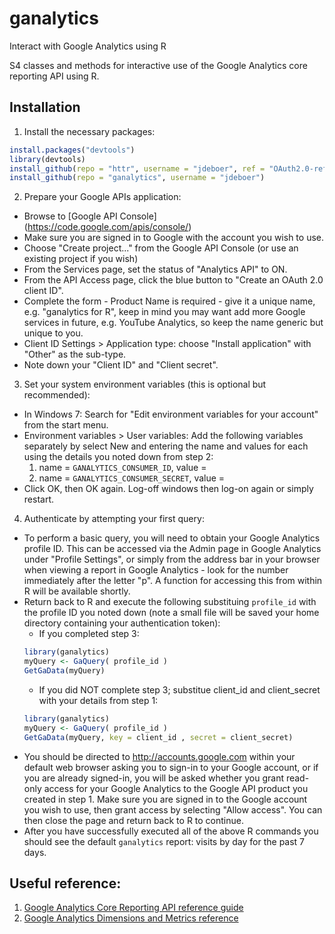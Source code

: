 ganalytics
==========

Interact with Google Analytics using R

S4 classes and methods for interactive use of the Google Analytics core reporting API using R.

Installation
------------

1. Install the necessary packages:
```r
install.packages("devtools")
library(devtools)
install_github(repo = "httr", username = "jdeboer", ref = "OAuth2.0-reference-class")
install_github(repo = "ganalytics", username = "jdeboer")
```
2. Prepare your Google APIs application:
  * Browse to [Google API Console] (https://code.google.com/apis/console/)
  * Make sure you are signed in to Google with the account you wish to use.
  * Choose "Create project..." from the Google API Console (or use an existing project if you wish)
  * From the Services page, set the status of "Analytics API" to ON.
  * From the API Access page, click the blue button to "Create an OAuth 2.0 client ID".
  * Complete the form - Product Name is required - give it a unique name, e.g. "ganalytics for R", keep in mind you may want add more Google services in future, e.g. YouTube Analytics, so keep the name generic but unique to you.
  * Client ID Settings > Application type: choose "Install application" with "Other" as the sub-type.
  * Note down your "Client ID" and "Client secret".

3. Set your system environment variables (this is optional but recommended):
  * In Windows 7: Search for "Edit environment variables for your account" from the start menu.
  * Environment variables > User variables: Add the following variables separately by select New and entering the name and values for each using the details you noted down from step 2:
    1. name = `GANALYTICS_CONSUMER_ID`, value = <Your client ID>
    2. name = `GANALYTICS_CONSUMER_SECRET`, value = <Your client secret>
  * Click OK, then OK again. Log-off windows then log-on again or simply restart.

4. Authenticate by attempting your first query:
  * To perform a basic query, you will need to obtain your Google Analytics profile ID. This can be accessed via the Admin page in Google Analytics under "Profile Settings", or simply from the address bar in your browser when viewing a report in Google Analytics - look for the number immediately after the letter "p". A function for accessing this from within R will be available shortly.
  * Return back to R and execute the following substituing `profile_id` with the profile ID you noted down (note a small file will be saved your home directory containing your authentication token):
    - If you completed step 3:
    ```r
    library(ganalytics)
    myQuery <- GaQuery( profile_id )
    GetGaData(myQuery)
    ```
    - If you did NOT complete step 3; substitue client_id and client_secret with your details from step 1:
    ```r
    library(ganalytics)
    myQuery <- GaQuery( profile_id )
    GetGaData(myQuery, key = client_id , secret = client_secret)
    ```
  * You should be directed to http://accounts.google.com within your default web browser asking you to sign-in to your Google account, or if you are already signed-in, you will be asked whether you grant read-only access for your Google Analytics to the Google API product you created in step 1. Make sure you are signed in to the Google account you wish to use, then grant access by selecting "Allow access". You can then close the page and return back to R to continue.
  * After you have successfully executed all of the above R commands you should see the default `ganalytics` report: visits by day for the past 7 days.
  
Useful reference:
-----------------

1. [Google Analytics Core Reporting API reference guide](https://developers.google.com/analytics/devguides/reporting/core/v3/reference)
2. [Google Analytics Dimensions and Metrics reference](https://developers.google.com/analytics/devguides/reporting/core/dimsmets)
